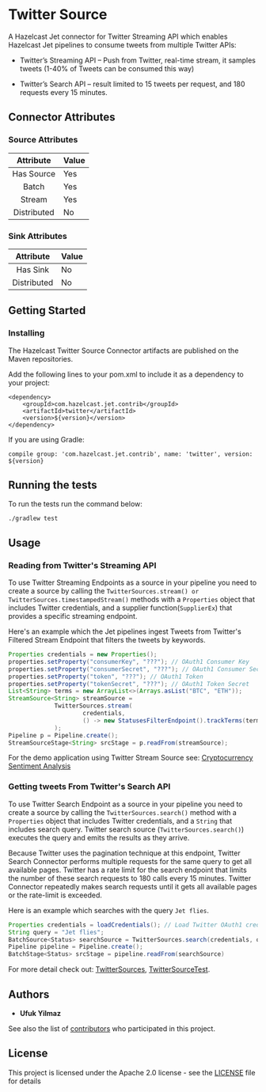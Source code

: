 # Twitter Source

A Hazelcast Jet connector for Twitter Streaming API which 
enables Hazelcast Jet pipelines to consume tweets from 
multiple Twitter APIs:
- Twitter’s Streaming API – Push from Twitter, real-time stream,
 it samples tweets (1-40% of Tweets can be consumed this way)
 
- Twitter’s Search API – result limited to 15 tweets
 per request, and 180 requests every 15 minutes.

## Connector Attributes

### Source Attributes
|  Attribute  | Value |
|:-----------:|-------|
| Has Source  |  Yes  |
| Batch       |  Yes  |
| Stream      |  Yes  |
| Distributed |   No  |

### Sink Attributes
|  Attribute  | Value |
|:-----------:|-------|
| Has Sink    |   No  |
| Distributed |   No  |

## Getting Started

### Installing

The Hazelcast Twitter Source Connector artifacts are published on the Maven repositories.

Add the following lines to your pom.xml to include it as a dependency to your project:

```
<dependency>
    <groupId>com.hazelcast.jet.contrib</groupId>
    <artifactId>twitter</artifactId>
    <version>${version}</version>
</dependency>

```
If you are using Gradle: 
```
compile group: 'com.hazelcast.jet.contrib', name: 'twitter', version: ${version}
```

## Running the tests

To run the tests run the command below: 

```
./gradlew test
```

## Usage

### Reading from Twitter's Streaming API
To use Twitter Streaming Endpoints as a source in your pipeline you need
to create a source by calling the `TwitterSources.stream() or
TwitterSources.timestampedStream()` methods with a `Properties` object
that includes Twitter credentials, and a supplier function(`SupplierEx`)
that provides a specific streaming endpoint.

Here's an example which the Jet pipelines ingest Tweets from
Twitter's Filtered Stream Endpoint that filters the tweets by keywords.
```java
Properties credentials = new Properties();
properties.setProperty("consumerKey", "???"); // OAuth1 Consumer Key
properties.setProperty("consumerSecret", "???"); // OAuth1 Consumer Secret
properties.setProperty("token", "???"); // OAuth1 Token
properties.setProperty("tokenSecret", "???"); // OAuth1 Token Secret
List<String> terms = new ArrayList<>(Arrays.asList("BTC", "ETH"));
StreamSource<String> streamSource =
             TwitterSources.stream(
                     credentials,
                     () -> new StatusesFilterEndpoint().trackTerms(terms)
             );
Pipeline p = Pipeline.create();
StreamSourceStage<String> srcStage = p.readFrom(streamSource);
```

For the demo application using Twitter Stream Source see:
[Cryptocurrency Sentiment Analysis](https://github.com/hazelcast/hazelcast-jet-demos/tree/master/cryptocurrency-sentiment-analysis/)

### Getting tweets From Twitter's Search API

To use Twitter Search Endpoint as a source in your pipeline you need to
create a source by calling the `TwitterSources.search()` method with a
`Properties` object that includes Twitter credentials, and a `String`
that includes search query. Twitter search source (`TwitterSources.search()`)
executes the query and emits the results as they arrive.

Because Twitter uses the pagination technique at this endpoint, Twitter Search
Connector performs multiple requests for the same query to get all available
pages. Twitter has a rate limit for the search endpoint that limits the number
of these search requests to 180 calls every 15 minutes. Twitter Connector
repeatedly makes search requests until it gets all available pages or the
rate-limit is exceeded.

Here is an example which searches with the query `Jet flies`.

```java
Properties credentials = loadCredentials(); // Load Twitter OAuth1 credentials
String query = "Jet flies";
BatchSource<Status> searchSource = TwitterSources.search(credentials, query);
Pipeline pipeline = Pipeline.create();
BatchStage<Status> srcStage = pipeline.readFrom(searchSource)
```

For more detail check out:
[TwitterSources](src/main/java/com/hazelcast/jet/contrib/twitter/TwitterSources.java),
[TwitterSourceTest](src/test/java/com/hazelcast/jet/contrib/twitter/TwitterSourceTest.java).


## Authors

* **Ufuk Yilmaz**

See also the list of [contributors](https://github.com/hazelcast/hazelcast-jet-contrib/graphs/contributors) 
who participated in this project.

## License

This project is licensed under the Apache 2.0 license - see the [LICENSE](LICENSE) 
file for details
